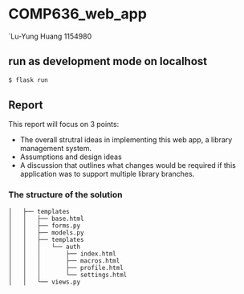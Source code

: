 # COMP636_web_app

`Lu-Yung Huang 1154980

## run as development mode on localhost
```sh
$ flask run
```

## Report

This report will focus on 3 points:
- The overall strutral ideas in implementing this web app, a library management system.
- Assumptions and design ideas
- A discussion that outlines what changes would be required if this application was to support multiple library branches.


### The structure of the solution



    │   ├── templates
    │   │   ├── base.html
    │   │   ├── forms.py
    │   │   ├── models.py
    │   │   ├── templates
    │   │   │   └── auth
    │   │   │       ├── index.html
    │   │   │       ├── macros.html
    │   │   │       ├── profile.html
    │   │   │       └── settings.html
    │   │   └── views.py

